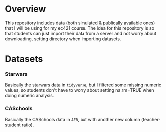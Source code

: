 # Overview
This repository includes data (both simulated & publically available ones) that I will be using for my ec421 course. The idea for this repository is so that students can just import their data from a server and not worry about downloading, setting directory when importing datasets.

# Datasets

### Starwars
Basically the starwars data in ``tidyverse``, but I filtered some missing numeric values, so students don't have to worry about setting na.rm=TRUE when doing numeric analysis.

### CASchools
Basically the CASchools data in ``AER``, but with another new column (teacher-student ratio).
